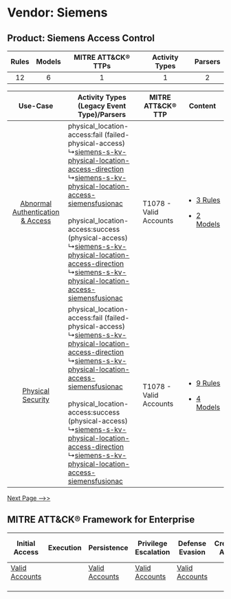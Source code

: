 Vendor: Siemens
===============
Product: Siemens Access Control
-------------------------------
| Rules | Models | MITRE ATT&CK® TTPs | Activity Types | Parsers |
|:-----:|:------:|:------------------:|:--------------:|:-------:|
|  12   |   6    |         1          |       1        |    2    |

|    Use-Case    | Activity Types (Legacy Event Type)/Parsers    | MITRE ATT&CK® TTP          | Content    |
|:----:| ---- | ---- | ---- |
| [Abnormal Authentication & Access](../../../UseCases/uc_abnormal_authentication_&_access.md) |  physical_location-access:fail (failed-physical-access)<br> ↳[siemens-s-kv-physical-location-access-direction](Ps/pC_siemensskvphysicallocationaccessdirection.md)<br> ↳[siemens-s-kv-physical-location-access-siemensfusionac](Ps/pC_siemensskvphysicallocationaccesssiemensfusionac.md)<br><br> physical_location-access:success (physical-access)<br> ↳[siemens-s-kv-physical-location-access-direction](Ps/pC_siemensskvphysicallocationaccessdirection.md)<br> ↳[siemens-s-kv-physical-location-access-siemensfusionac](Ps/pC_siemensskvphysicallocationaccesssiemensfusionac.md)<br> | T1078 - Valid Accounts<br> | [<ul><li>3 Rules</li></ul><ul><li>2 Models</li></ul>](RM/r_m_siemens_siemens_access_control_Abnormal_Authentication_&_Access.md) |
|    [Physical Security](../../../UseCases/uc_physical_security.md)    |  physical_location-access:fail (failed-physical-access)<br> ↳[siemens-s-kv-physical-location-access-direction](Ps/pC_siemensskvphysicallocationaccessdirection.md)<br> ↳[siemens-s-kv-physical-location-access-siemensfusionac](Ps/pC_siemensskvphysicallocationaccesssiemensfusionac.md)<br><br> physical_location-access:success (physical-access)<br> ↳[siemens-s-kv-physical-location-access-direction](Ps/pC_siemensskvphysicallocationaccessdirection.md)<br> ↳[siemens-s-kv-physical-location-access-siemensfusionac](Ps/pC_siemensskvphysicallocationaccesssiemensfusionac.md)<br> | T1078 - Valid Accounts<br> | [<ul><li>9 Rules</li></ul><ul><li>4 Models</li></ul>](RM/r_m_siemens_siemens_access_control_Physical_Security.md)    |
[Next Page -->>](2_ds_siemens_siemens_access_control.md)

MITRE ATT&CK® Framework for Enterprise
--------------------------------------
| Initial Access                                                      | Execution | Persistence                                                         | Privilege Escalation                                                | Defense Evasion                                                     | Credential Access | Discovery | Lateral Movement | Collection | Command and Control | Exfiltration | Impact |
| ------------------------------------------------------------------- | --------- | ------------------------------------------------------------------- | ------------------------------------------------------------------- | ------------------------------------------------------------------- | ----------------- | --------- | ---------------- | ---------- | ------------------- | ------------ | ------ |
| [Valid Accounts](https://attack.mitre.org/techniques/T1078)<br><br> |           | [Valid Accounts](https://attack.mitre.org/techniques/T1078)<br><br> | [Valid Accounts](https://attack.mitre.org/techniques/T1078)<br><br> | [Valid Accounts](https://attack.mitre.org/techniques/T1078)<br><br> |                   |           |                  |            |                     |              |        |